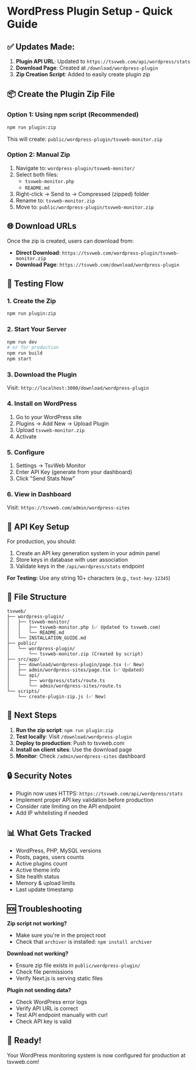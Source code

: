 # WordPress Plugin Setup - Quick Guide

## ✅ Updates Made:

1. **Plugin API URL**: Updated to `https://tsvweb.com/api/wordpress/stats`
2. **Download Page**: Created at `/download/wordpress-plugin`
3. **Zip Creation Script**: Added to easily create plugin zip

## 📦 Create the Plugin Zip File

### Option 1: Using npm script (Recommended)
```bash
npm run plugin:zip
```

This will create: `public/wordpress-plugin/tsvweb-monitor.zip`

### Option 2: Manual Zip
1. Navigate to: `wordpress-plugin/tsvweb-monitor/`
2. Select both files:
   - `tsvweb-monitor.php`
   - `README.md`
3. Right-click → Send to → Compressed (zipped) folder
4. Rename to: `tsvweb-monitor.zip`
5. Move to: `public/wordpress-plugin/tsvweb-monitor.zip`

## 🌐 Download URLs

Once the zip is created, users can download from:

- **Direct Download**: `https://tsvweb.com/wordpress-plugin/tsvweb-monitor.zip`
- **Download Page**: `https://tsvweb.com/download/wordpress-plugin`

## 🚀 Testing Flow

### 1. Create the Zip
```bash
npm run plugin:zip
```

### 2. Start Your Server
```bash
npm run dev
# or for production
npm run build
npm start
```

### 3. Download the Plugin
Visit: `http://localhost:3000/download/wordpress-plugin`

### 4. Install on WordPress
1. Go to your WordPress site
2. Plugins → Add New → Upload Plugin
3. Upload `tsvweb-monitor.zip`
4. Activate

### 5. Configure
1. Settings → TsvWeb Monitor
2. Enter API Key (generate from your dashboard)
3. Click "Send Stats Now"

### 6. View in Dashboard
Visit: `https://tsvweb.com/admin/wordpress-sites`

## 🔑 API Key Setup

For production, you should:

1. Create an API key generation system in your admin panel
2. Store keys in database with user association
3. Validate keys in the `/api/wordpress/stats` endpoint

**For Testing:** Use any string 10+ characters (e.g., `test-key-12345`)

## 📁 File Structure

```
tsvweb/
├── wordpress-plugin/
│   ├── tsvweb-monitor/
│   │   ├── tsvweb-monitor.php (✅ Updated to tsvweb.com)
│   │   └── README.md
│   └── INSTALLATION_GUIDE.md
├── public/
│   └── wordpress-plugin/
│       └── tsvweb-monitor.zip (Created by script)
├── src/app/
│   ├── download/wordpress-plugin/page.tsx (✅ New)
│   ├── admin/wordpress-sites/page.tsx (✅ Updated)
│   └── api/
│       ├── wordpress/stats/route.ts
│       └── admin/wordpress-sites/route.ts
└── scripts/
    └── create-plugin-zip.js (✅ New)
```

## 🎯 Next Steps

1. **Run the zip script**: `npm run plugin:zip`
2. **Test locally**: Visit `/download/wordpress-plugin`
3. **Deploy to production**: Push to tsvweb.com
4. **Install on client sites**: Use the download page
5. **Monitor**: Check `/admin/wordpress-sites` dashboard

## 🔒 Security Notes

- Plugin now uses HTTPS: `https://tsvweb.com/api/wordpress/stats`
- Implement proper API key validation before production
- Consider rate limiting on the API endpoint
- Add IP whitelisting if needed

## 📊 What Gets Tracked

- WordPress, PHP, MySQL versions
- Posts, pages, users counts
- Active plugins count
- Active theme info
- Site health status
- Memory & upload limits
- Last update timestamp

## 🆘 Troubleshooting

**Zip script not working?**
- Make sure you're in the project root
- Check that `archiver` is installed: `npm install archiver`

**Download not working?**
- Ensure zip file exists in `public/wordpress-plugin/`
- Check file permissions
- Verify Next.js is serving static files

**Plugin not sending data?**
- Check WordPress error logs
- Verify API URL is correct
- Test API endpoint manually with curl
- Check API key is valid

## 🎉 Ready!

Your WordPress monitoring system is now configured for production at tsvweb.com!
